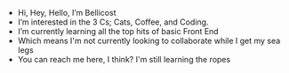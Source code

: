 - Hi, Hey, Hello, I’m Bellicost
- I’m interested in the 3 Cs; Cats, Coffee, and Coding. 
- I’m currently learning all the top hits of basic Front End
- Which means I'm not currently looking to collaborate while I get my sea legs
- You can reach me here, I think? I'm still learning the ropes

<!---
Bellicost/Bellicost is a ✨ special ✨ repository because its `README.md` (this file) appears on your GitHub profile.
You can click the Preview link to take a look at your changes.
--->
